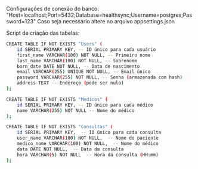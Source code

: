 Configurações de conexão do banco:
"Host=localhost;Port=5432;Database=healthsync;Username=postgres;Password=123"
Caso seja necessário altere no arquivo appsettings.json


Script de criação das tabelas:

```bash
CREATE TABLE IF NOT EXISTS "Users" (
    id SERIAL PRIMARY KEY, -- ID único para cada usuário
    first_name VARCHAR(100) NOT NULL, -- Primeiro nome
    last_name VARCHAR(100) NOT NULL, -- Sobrenome
    born_date DATE NOT NULL, -- Data de nascimento
    email VARCHAR(255) UNIQUE NOT NULL, -- Email único
    password VARCHAR(255) NOT NULL, -- Senha (armazenada com hash)
    address TEXT -- Endereço (pode ser nulo)
);

CREATE TABLE IF NOT EXISTS "Medicos" (
    id SERIAL PRIMARY KEY, -- ID único para cada médico
    name VARCHAR(255) NOT NULL -- Nome do médico
);

CREATE TABLE IF NOT EXISTS "Consultas" (
    id SERIAL PRIMARY KEY,  -- ID único para cada consulta
    user_name VARCHAR(100) NOT NULL,  -- Nome do paciente
    medico_nome VARCHAR(100) NOT NULL,  -- Nome do médico
    data DATE NOT NULL,  -- Data da consulta
    hora VARCHAR(5) NOT NULL  -- Hora da consulta (HH:mm)
);
```
